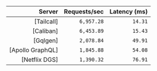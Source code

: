 <!-- PERFORMANCE_RESULTS_START -->

| Server | Requests/sec | Latency (ms) |
|--------:|--------------:|--------------:|
| [Tailcall] | `6,957.28` | `14.31` |
| [Caliban] | `6,453.89` | `15.43` |
| [Gqlgen] | `2,078.84` | `49.91` |
| [Apollo GraphQL] | `1,845.88` | `54.08` |
| [Netflix DGS] | `1,390.32` | `76.91` |

<!-- PERFORMANCE_RESULTS_END -->
